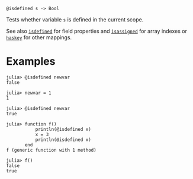```
@isdefined s -> Bool
```

Tests whether variable `s` is defined in the current scope.

See also [`isdefined`](@ref) for field properties and [`isassigned`](@ref) for array indexes or [`haskey`](@ref) for other mappings.

# Examples

```jldoctest
julia> @isdefined newvar
false

julia> newvar = 1
1

julia> @isdefined newvar
true

julia> function f()
           println(@isdefined x)
           x = 3
           println(@isdefined x)
       end
f (generic function with 1 method)

julia> f()
false
true
```
